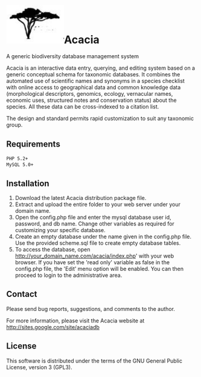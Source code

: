 # <img src="images\acacia-logo.jpg" alt="Acacia" style="zoom:150%;"/>Acacia
 A generic biodiversity database management system

Acacia is an interactive data entry, querying, and editing system based on a generic conceptual schema for taxonomic databases. It combines the automated use of scientific names and synonyms in a species checklist with online access to geographical data and common knowledge data (morphological descriptors, genomics, ecology, vernacular names, economic uses, structured notes and conservation status) about the species. All these data can be cross-indexed to a citation list.

The design and standard permits rapid customization to suit any taxonomic group. 

Requirements
------------

	PHP 5.2+
	MySQL 5.0+

Installation
------------

1. Download the latest Acacia distribution package file. 
2. Extract and upload the entire folder to your web server under your domain name.
3. Open the config.php file and enter the mysql database user id, password, and db name. Change other variables as required for customizing your specific database.
4. Create an empty database under the name given in the config.php file. Use the provided scheme.sql file to create empty database tables.
5. To access the database, open http://your_domain_name.com/acacia/index.php' with your web browser. If you have set the 'read only' variable as false in the config.php file, the 'Edit' menu option will be enabled. You can then proceed to login to the administrative area.

Contact
-------

Please send bug reports, suggestions, and comments to the author.
	
For more information, please visit the Acacia website at http://sites.google.com/site/acaciadb

License
-------

This software is distributed under the terms of the GNU General Public License, version 3 (GPL3).